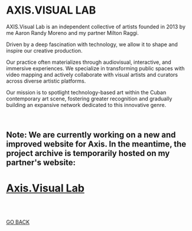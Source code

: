 # AXIS.VISUAL LAB

AXIS.Visual Lab is an independent collective of artists founded in 2013 by me Aaron Randy Moreno and my partner Milton Raggi. 

Driven by a deep fascination with technology, we allow it to shape and inspire our creative production.

Our practice often materializes through audiovisual, interactive, and immersive experiences. We specialize in transforming public spaces with video mapping and actively collaborate with visual artists and curators across diverse artistic platforms.

Our mission is to spotlight technology-based art within the Cuban contemporary art scene, fostering greater recognition and gradually building an expansive network dedicated to this innovative genre.

<br>

## Note: We are currently working on a new and improved website for Axis. In the meantime, the project archive is temporarily hosted on my partner's website:

# [Axis.Visual Lab](https://miltonraggivinueza.godaddysites.com/axis-visual-lab)

<br>
<br>


[GO BACK](https://aaronrmoreno.github.io)
